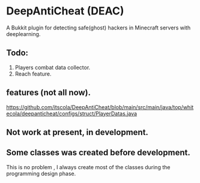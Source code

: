 # DeepAntiCheat (DEAC)
A Bukkit plugin for detecting safe(ghost) hackers in Minecraft servers with deeplearning.    

## Todo: 
1. Players combat data collector.
2. Reach feature.

## features (not all now).
https://github.com/itscola/DeepAntiCheat/blob/main/src/main/java/top/whitecola/deepanticheat/configs/struct/PlayerDatas.java

## Not work at present, in development.

## Some classes was created before development. 
This is no problem , I always create most of the classes during the programming design phase.
